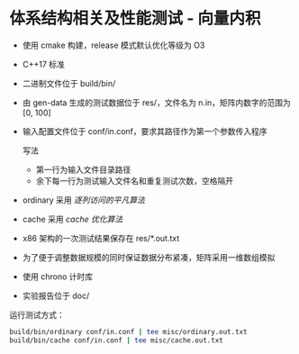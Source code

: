 # 体系结构相关及性能测试 - 向量内积

- 使用 cmake 构建，release 模式默认优化等级为 O3

- C++17 标准

- 二进制文件位于 build/bin/

- 由 gen-data 生成的测试数据位于 res/，文件名为 n.in，矩阵内数字的范围为 [0, 100]

- 输入配置文件位于 conf/in.conf，要求其路径作为第一个参数传入程序

  写法

  - 第一行为输入文件目录路径
  - 余下每一行为测试输入文件名和重复测试次数，空格隔开

- ordinary 采用 *逐列访问的平凡算法*

- cache 采用 *cache 优化算法* 

- x86 架构的一次测试结果保存在 res/*.out.txt

- 为了便于调整数据规模的同时保证数据分布紧凑，矩阵采用一维数组模拟

- 使用 chrono 计时库

- 实验报告位于 doc/

运行测试方式：

```sh
build/bin/ordinary conf/in.conf | tee misc/ordinary.out.txt
build/bin/cache conf/in.conf | tee misc/cache.out.txt
```

